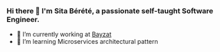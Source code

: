 ### Hi there 👋 I'm Sita Bérété, a passionate self-taught Software Engineer.

- 🔭 I’m currently working at [Bayzat](http://bayzat.com)
- 🌱 I’m learning Microservices architectural pattern
<!--- - 👯 I’m looking to collaborate on Reactjs/Nextjs apps, Microservices based systems
<!--- - 📫 How to reach me: sita@berete.dev --->
<!--- - 💬 Ask me about Software Engineering related topics --->
<!--- - 😄 Pronouns: he/him --->
<!--- - ⚡ Fun fact: ...--->

<!--- [![Sita's GitHub stats](https://github-readme-stats.vercel.app/api?username=sitatec&count_private=true&show_icons=true)](https://github.com/anuraghazra/github-readme-stats) --->
<!-- [![Top Langs](https://github-readme-stats.vercel.app/api/top-langs/?username=sitatec&langs_count=10&layout=compact&custom_title=My%20repos%27%20languages&hide=html,css,shell,plpgsql,qmake,ruby,twig,objective-c,purebasic)](https://github.com/anuraghazra/github-readme-stats) -->
